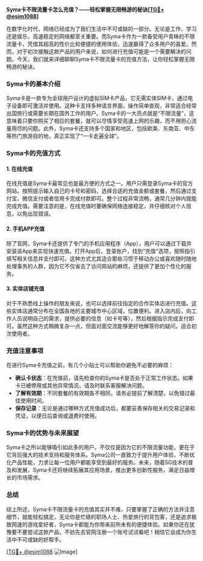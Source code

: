 **Syma卡不限流量卡怎么充值？——轻松掌握无限畅游的秘诀[[TG💪+ @esim1088](https://t.me/s/esim1088)]**

在数字化时代，网络已经成为了我们生活中不可或缺的一部分。无论是工作、学习还是娱乐，高速稳定的网络都至关重要。而Syma卡作为一款备受用户青睐的不限流量卡，凭借其超高的性价比和便捷的使用体验，迅速赢得了众多用户的喜爱。然而，对于初次接触这款产品的用户来说，如何进行充值可能是一个需要解决的问题。今天，我们就来详细聊聊Syma卡不限流量卡的充值方法，让你轻松掌握无限畅游的秘诀。

### Syma卡的基本介绍

Syma卡是一款专为全球用户设计的虚拟SIM卡产品，它无需实体SIM卡，通过电子设备即可激活并使用。这种卡支持多种语言界面，操作简单直观，非常适合经常出国旅行或需要长期在国外工作的用户。Syma卡的一大亮点就是“不限流量”，这意味着只要你购买了相应的套餐，就可以尽情享受高速上网的乐趣，而不用担心流量用尽的问题。此外，Syma卡还支持多个国家和地区，包括欧美、东南亚、中东等热门旅游目的地，真正实现了“一卡走遍全球”。

### Syma卡的充值方式

#### 1. 在线充值

在线充值是Syma卡最常见也是最方便的方式之一。用户只需登录Syma卡的官方网站，按照提示输入自己的卡号和密码，选择合适的充值金额或套餐，然后通过支付宝、微信支付或者信用卡完成付款即可。整个过程非常流畅，通常几分钟内就能完成充值。需要注意的是，在线充值时要确保网络连接稳定，并仔细核对个人信息，以免出现错误。

#### 2. 手机APP充值

除了官网，Syma卡还提供了专门的手机应用程序（App），用户可以通过下载并安装该App来实现快速充值。打开App后，登录账户，找到“充值”选项，按照指引填写相关信息并支付即可。这种方式尤其适合那些习惯于移动办公或喜欢随时随地处理事务的人群，因为它不仅省去了访问网站的麻烦，还提供了更加个性化的服务。

#### 3. 实体店铺充值

对于不熟悉线上操作的朋友来说，也可以选择前往指定的合作实体店进行充值。这些实体店通常分布在全国各地的主要城市中心区域，位置便利。进入店内后，向工作人员说明自己的需求，提供必要的信息（如卡号等），然后根据指示完成支付即可。虽然这种方式稍微复杂一点，但面对面交流能够更好地解答你的疑问，适合初次使用者。

### 充值注意事项

在进行Syma卡充值之前，有几个小贴士可以帮助你避免不必要的麻烦：

- **确认卡状态**：在充值前，请先检查你的Syma卡是否处于正常工作状态。如果卡已被停用或其他异常情况，请及时联系客服解决问题。
- **了解有效期**：不同套餐的有效期各不相同，请务必提前了解清楚，以免错过最佳使用时间。
- **保存记录**：无论是通过哪种方式充值成功后，都要妥善保存相关的交易记录和凭证，以便日后查询或退费时使用。

### Syma卡的优势与未来展望

Syma卡之所以能够吸引如此多的用户，不仅仅是因为它的不限流量功能，更在于它背后强大的技术支持和服务体系。Syma公司一直致力于提升用户体验，不断优化产品性能，力求让每一位用户都能享受到最好的服务。未来，随着5G技术的普及和发展，Syma卡还将继续拓展其应用场景，推出更多创新性服务，满足日益增长的市场需求。

### 总结

综上所述，Syma卡不限流量卡的充值其实并不难，只要掌握了正确的方法并注意细节，就能轻松搞定。无论你是忙碌的职场人士、热爱旅行的背包客，还是追求极致网速的游戏爱好者，Syma卡都能为你带来前所未有的便捷体验。如果你还在犹豫要不要尝试这款产品，不妨先去官网注册一个账号试试看吧！相信它会成为你生活中不可或缺的好帮手。

[[TG💪+ @esim1088](https://t.me/s/esim1088) ![Image](https://i.postimg.cc/4NQfJmqS/Snipaste-2025-05-13-00-14-12.png)]